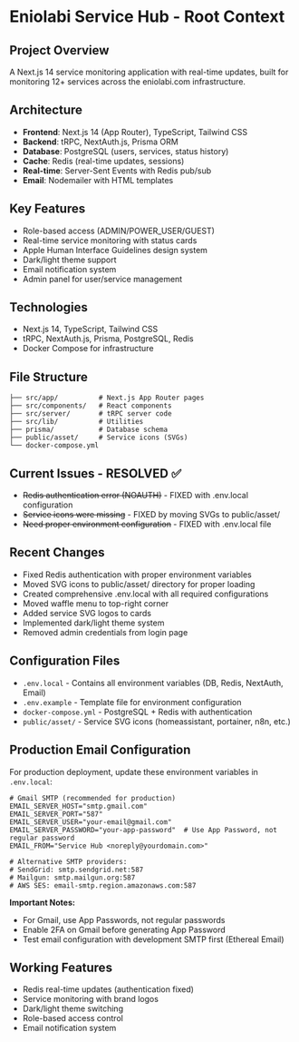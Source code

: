 # Eniolabi Service Hub - Root Context

## Project Overview
A Next.js 14 service monitoring application with real-time updates, built for monitoring 12+ services across the eniolabi.com infrastructure.

## Architecture
- **Frontend**: Next.js 14 (App Router), TypeScript, Tailwind CSS
- **Backend**: tRPC, NextAuth.js, Prisma ORM
- **Database**: PostgreSQL (users, services, status history)
- **Cache**: Redis (real-time updates, sessions)
- **Real-time**: Server-Sent Events with Redis pub/sub
- **Email**: Nodemailer with HTML templates

## Key Features
- Role-based access (ADMIN/POWER_USER/GUEST)
- Real-time service monitoring with status cards
- Apple Human Interface Guidelines design system
- Dark/light theme support
- Email notification system
- Admin panel for user/service management

## Technologies
- Next.js 14, TypeScript, Tailwind CSS
- tRPC, NextAuth.js, Prisma, PostgreSQL, Redis
- Docker Compose for infrastructure

## File Structure
```
├── src/app/          # Next.js App Router pages
├── src/components/   # React components
├── src/server/       # tRPC server code  
├── src/lib/          # Utilities
├── prisma/           # Database schema
├── public/asset/     # Service icons (SVGs)
└── docker-compose.yml
```

## Current Issues - RESOLVED ✅
- ~~Redis authentication error (NOAUTH)~~ - FIXED with .env.local configuration
- ~~Service icons were missing~~ - FIXED by moving SVGs to public/asset/
- ~~Need proper environment configuration~~ - FIXED with .env.local file

## Recent Changes
- Fixed Redis authentication with proper environment variables
- Moved SVG icons to public/asset/ directory for proper loading
- Created comprehensive .env.local with all required configurations
- Moved waffle menu to top-right corner
- Added service SVG logos to cards
- Implemented dark/light theme system
- Removed admin credentials from login page

## Configuration Files
- `.env.local` - Contains all environment variables (DB, Redis, NextAuth, Email)
- `.env.example` - Template file for environment configuration
- `docker-compose.yml` - PostgreSQL + Redis with authentication
- `public/asset/` - Service SVG icons (homeassistant, portainer, n8n, etc.)

## Production Email Configuration
For production deployment, update these environment variables in `.env.local`:
```env
# Gmail SMTP (recommended for production)
EMAIL_SERVER_HOST="smtp.gmail.com"
EMAIL_SERVER_PORT="587"
EMAIL_SERVER_USER="your-email@gmail.com"
EMAIL_SERVER_PASSWORD="your-app-password"  # Use App Password, not regular password
EMAIL_FROM="Service Hub <noreply@yourdomain.com>"

# Alternative SMTP providers:
# SendGrid: smtp.sendgrid.net:587
# Mailgun: smtp.mailgun.org:587
# AWS SES: email-smtp.region.amazonaws.com:587
```

**Important Notes:**
- For Gmail, use App Passwords, not regular passwords
- Enable 2FA on Gmail before generating App Password
- Test email configuration with development SMTP first (Ethereal Email)

## Working Features
- Redis real-time updates (authentication fixed)
- Service monitoring with brand logos
- Dark/light theme switching
- Role-based access control
- Email notification system